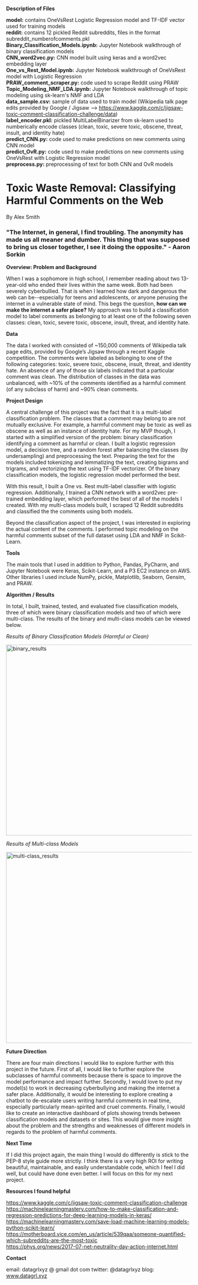 **Description of Files**

**model:** contains OneVsRest Logistic Regression model and TF-IDF vector used for training models  
**reddit:** contains 12 pickled Reddit subreddits, files in the format subreddit_numberofcomments.pkl  
**Binary_Classification_Models.ipynb:** Jupyter Notebook walkthrough of binary classification models  
**CNN_word2vec.py:** CNN model built using keras and a word2vec embedding layer  
**One_vs_Rest_Model.ipynb:** Jupyter Notebook walkthrough of OneVsRest model with Logistic Regression  
**PRAW_comment_scraper.py:** code used to scrape Reddit using PRAW  
**Topic_Modeling_NMF_LDA.ipynb:** Jupyter Notebook walkthrough of topic modeling using sk-learn's NMF and LDA  
**data_sample.csv:** sample of data used to train model (Wikipedia talk page edits provided by Google / Jigsaw --> https://www.kaggle.com/c/jigsaw-toxic-comment-classification-challenge/data)  
**label_encoder.pkl:** pickled MultiLabelBinarizer from sk-learn used to numberically encode classes (clean, toxic, severe toxic, obscene, threat, insult, and identity hate)  
**predict_CNN.py:** code used to make predictions on new comments using CNN model  
**predict_OvR.py:** code used to make predictions on new comments using OneVsRest with Logistic Regression model  
**preprocess.py:** preprocessing of text for both CNN and OvR models  

# Toxic Waste Removal: Classifying Harmful Comments on the Web  
  
By Alex Smith  
  
### "The Internet, in general, I find troubling. The anonymity has made us all meaner and dumber. This thing that was supposed to bring us closer together, I see it doing the opposite." - Aaron Sorkin  
  
**Overview: Problem and Background**  
  
When I was a sophomore in high school, I remember reading about two 13-year-old who ended their lives within the same week. Both had been severely cyberbullied. That is when I learned how dark and dangerous the web can be--especially for teens and adolescents, or anyone perusing the internet in a vulnerable state of mind. This begs the question, **how can we make the internet a safer place?** My approach was to build a classification model to label comments as belonging to at least one of the following seven classes: clean, toxic, severe toxic, obscene, insult, threat, and identity hate.

**Data**

The data I worked with consisted of ~150,000 comments of Wikipedia talk page edits, provided by Google’s Jigsaw through a recent Kaggle competition. The comments were labeled as belonging to one of the following categories: toxic, severe toxic, obscene, insult, threat, and identity hate. An absence of any of those six labels indicated that a particular comment was clean. The distribution of classes in the data was unbalanced, with ~10% of the comments identified as a harmful comment (of any subclass of harm) and ~90% clean comments.

**Project Design**

A central challenge of this project was the fact that it is a multi-label classification problem. The classes that a comment may belong to are not mutually exclusive. For example, a harmful comment may be toxic as well as obscene as well as an instance of identity hate. For my MVP though, I started with a simplified version of the problem: binary classification identifying a comment as harmful or clean. I built a logistic regression model, a decision tree, and a random forest after balancing the classes (by undersampling) and preprocessing the text. Preparing the text for the models included tokenizing and lemmatizing the text, creating bigrams and trigrams, and vectorizing the text using TF-IDF vectorizer. Of the binary classification models, the logistic regression model performed the best.

With this result, I built a One vs. Rest multi-label classifier with logistic regression. Additionally, I trained a CNN network with a word2vec pre-trained embedding layer, which performed the best of all of the models I created. With my multi-class models built, I scraped 12 Reddit subreddits and classified the the comments using both models.

Beyond the classification aspect of the project, I was interested in exploring the actual content of the comments. I performed topic modeling on the harmful comments subset of the full dataset using LDA and NMF in Scikit-Learn.

**Tools**

The main tools that I used in addition to Python, Pandas, PyCharm, and Jupyter Notebook were Keras, Scikit-Learn, and a P3 EC2 instance on AWS. Other libraries I used include NumPy, pickle, Matplotlib, Seaborn, Gensim, and PRAW.

**Algorithm / Results**

In total, I built, trained, tested, and evaluated five classification models, three of which were binary classification models and two of which were multi-class. The results of the binary and multi-class models can be viewed below.

*Results of Binary Classification Models (Harmful or Clean)*  
  
<img width="517" alt="binary_results" src="https://user-images.githubusercontent.com/34464435/42338692-86abc78e-803f-11e8-8d19-988efefa61fd.png">

*Results of Multi-class Models*  
  
<img width="518" alt="multi-class_results" src="https://user-images.githubusercontent.com/34464435/42338705-911ecf68-803f-11e8-8b61-79b8107e955d.png">

**Future Direction**

There are four main directions I would like to explore further with this project in the future. First of all, I would like to further explore the subclasses of harmful comments because there is space to improve the model performance and impact further. Secondly, I would love to put my model(s) to work in decreasing cyberbullying and making the internet a safer place. Additionally, it would be interesting to explore creating a chatbot to de-escalate users writing harmful comments in real time, especially particularly mean-spirited and cruel comments. Finally, I would like to create an interactive dashboard of plots showing trends between classification models and datasets or sites. This would give more insight about the problem and the strengths and weaknesses of different models in regards to the problem of harmful comments.

**Next Time**

If I did this project again, the main thing I would do differently is stick to the PEP-8 style guide more strictly. I think there is a very high ROI for writing beautiful, maintainable, and easily understandable code, which I feel I did well, but could have done even better. I will focus on this for my next project.

**Resources I found helpful**

https://www.kaggle.com/c/jigsaw-toxic-comment-classification-challenge  
https://machinelearningmastery.com/how-to-make-classification-and-regression-predictions-for-deep-learning-models-in-keras/  
https://machinelearningmastery.com/save-load-machine-learning-models-python-scikit-learn/  
https://motherboard.vice.com/en_us/article/539qaa/someone-quantified-which-subreddits-are-the-most-toxic  
https://phys.org/news/2017-07-net-neutrality-day-action-internet.html  

**Contact**

email: datagrlxyz @ gmail dot com
twitter: @datagrlxyz
blog: www.datagrl.xyz
